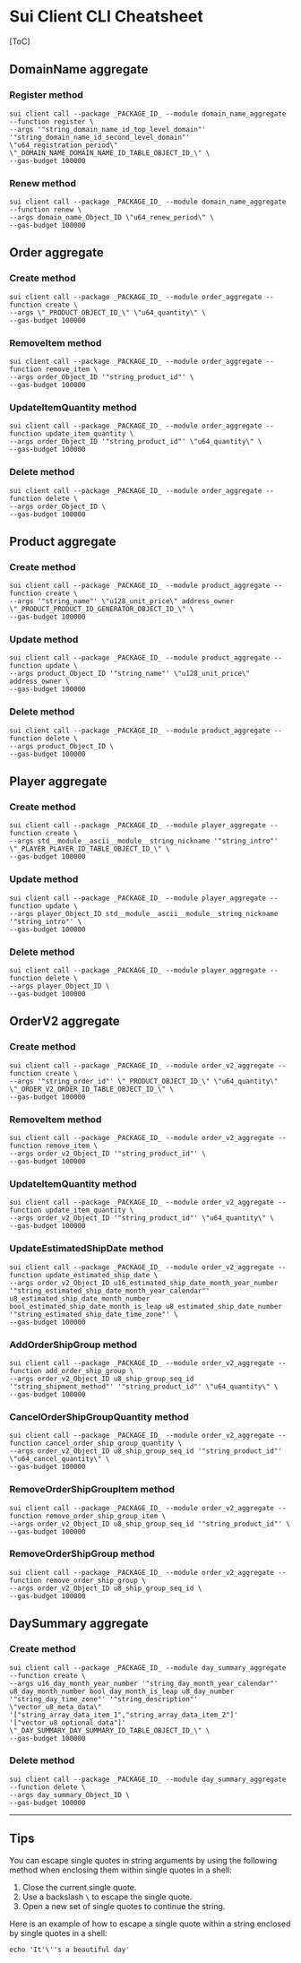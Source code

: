 # Sui Client CLI Cheatsheet

[ToC]

## DomainName aggregate

### Register method

```shell
sui client call --package _PACKAGE_ID_ --module domain_name_aggregate --function register \
--args '"string_domain_name_id_top_level_domain"' '"string_domain_name_id_second_level_domain"' \"u64_registration_period\" \"_DOMAIN_NAME_DOMAIN_NAME_ID_TABLE_OBJECT_ID_\" \
--gas-budget 100000
```

### Renew method

```shell
sui client call --package _PACKAGE_ID_ --module domain_name_aggregate --function renew \
--args domain_name_Object_ID \"u64_renew_period\" \
--gas-budget 100000
```

## Order aggregate

### Create method

```shell
sui client call --package _PACKAGE_ID_ --module order_aggregate --function create \
--args \"_PRODUCT_OBJECT_ID_\" \"u64_quantity\" \
--gas-budget 100000
```

### RemoveItem method

```shell
sui client call --package _PACKAGE_ID_ --module order_aggregate --function remove_item \
--args order_Object_ID '"string_product_id"' \
--gas-budget 100000
```

### UpdateItemQuantity method

```shell
sui client call --package _PACKAGE_ID_ --module order_aggregate --function update_item_quantity \
--args order_Object_ID '"string_product_id"' \"u64_quantity\" \
--gas-budget 100000
```

### Delete method

```shell
sui client call --package _PACKAGE_ID_ --module order_aggregate --function delete \
--args order_Object_ID \
--gas-budget 100000
```

## Product aggregate

### Create method

```shell
sui client call --package _PACKAGE_ID_ --module product_aggregate --function create \
--args '"string_name"' \"u128_unit_price\" address_owner \"_PRODUCT_PRODUCT_ID_GENERATOR_OBJECT_ID_\" \
--gas-budget 100000
```

### Update method

```shell
sui client call --package _PACKAGE_ID_ --module product_aggregate --function update \
--args product_Object_ID '"string_name"' \"u128_unit_price\" address_owner \
--gas-budget 100000
```

### Delete method

```shell
sui client call --package _PACKAGE_ID_ --module product_aggregate --function delete \
--args product_Object_ID \
--gas-budget 100000
```

## Player aggregate

### Create method

```shell
sui client call --package _PACKAGE_ID_ --module player_aggregate --function create \
--args std__module__ascii__module__string_nickname '"string_intro"' \"_PLAYER_PLAYER_ID_TABLE_OBJECT_ID_\" \
--gas-budget 100000
```

### Update method

```shell
sui client call --package _PACKAGE_ID_ --module player_aggregate --function update \
--args player_Object_ID std__module__ascii__module__string_nickname '"string_intro"' \
--gas-budget 100000
```

### Delete method

```shell
sui client call --package _PACKAGE_ID_ --module player_aggregate --function delete \
--args player_Object_ID \
--gas-budget 100000
```

## OrderV2 aggregate

### Create method

```shell
sui client call --package _PACKAGE_ID_ --module order_v2_aggregate --function create \
--args '"string_order_id"' \"_PRODUCT_OBJECT_ID_\" \"u64_quantity\" \"_ORDER_V2_ORDER_ID_TABLE_OBJECT_ID_\" \
--gas-budget 100000
```

### RemoveItem method

```shell
sui client call --package _PACKAGE_ID_ --module order_v2_aggregate --function remove_item \
--args order_v2_Object_ID '"string_product_id"' \
--gas-budget 100000
```

### UpdateItemQuantity method

```shell
sui client call --package _PACKAGE_ID_ --module order_v2_aggregate --function update_item_quantity \
--args order_v2_Object_ID '"string_product_id"' \"u64_quantity\" \
--gas-budget 100000
```

### UpdateEstimatedShipDate method

```shell
sui client call --package _PACKAGE_ID_ --module order_v2_aggregate --function update_estimated_ship_date \
--args order_v2_Object_ID u16_estimated_ship_date_month_year_number '"string_estimated_ship_date_month_year_calendar"' u8_estimated_ship_date_month_number bool_estimated_ship_date_month_is_leap u8_estimated_ship_date_number '"string_estimated_ship_date_time_zone"' \
--gas-budget 100000
```

### AddOrderShipGroup method

```shell
sui client call --package _PACKAGE_ID_ --module order_v2_aggregate --function add_order_ship_group \
--args order_v2_Object_ID u8_ship_group_seq_id '"string_shipment_method"' '"string_product_id"' \"u64_quantity\" \
--gas-budget 100000
```

### CancelOrderShipGroupQuantity method

```shell
sui client call --package _PACKAGE_ID_ --module order_v2_aggregate --function cancel_order_ship_group_quantity \
--args order_v2_Object_ID u8_ship_group_seq_id '"string_product_id"' \"u64_cancel_quantity\" \
--gas-budget 100000
```

### RemoveOrderShipGroupItem method

```shell
sui client call --package _PACKAGE_ID_ --module order_v2_aggregate --function remove_order_ship_group_item \
--args order_v2_Object_ID u8_ship_group_seq_id '"string_product_id"' \
--gas-budget 100000
```

### RemoveOrderShipGroup method

```shell
sui client call --package _PACKAGE_ID_ --module order_v2_aggregate --function remove_order_ship_group \
--args order_v2_Object_ID u8_ship_group_seq_id \
--gas-budget 100000
```

## DaySummary aggregate

### Create method

```shell
sui client call --package _PACKAGE_ID_ --module day_summary_aggregate --function create \
--args u16_day_month_year_number '"string_day_month_year_calendar"' u8_day_month_number bool_day_month_is_leap u8_day_number '"string_day_time_zone"' '"string_description"' \"vector_u8_meta_data\" '["string_array_data_item_1","string_array_data_item_2"]' '["vector_u8_optional_data"]' \"_DAY_SUMMARY_DAY_SUMMARY_ID_TABLE_OBJECT_ID_\" \
--gas-budget 100000
```

### Delete method

```shell
sui client call --package _PACKAGE_ID_ --module day_summary_aggregate --function delete \
--args day_summary_Object_ID \
--gas-budget 100000
```


---

## Tips

You can escape single quotes in string arguments by using the following method when enclosing them within single quotes in a shell:

1. Close the current single quote.
2. Use a backslash `\` to escape the single quote.
3. Open a new set of single quotes to continue the string.

Here is an example of how to escape a single quote within a string enclosed by single quotes in a shell:

```shell
echo 'It'\''s a beautiful day'
```

